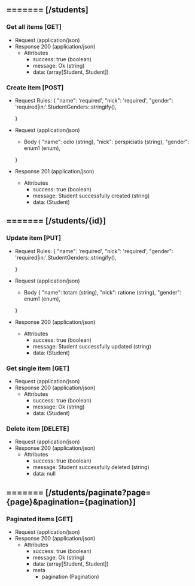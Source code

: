 ## ======= [/students]

### Get all items [GET]
+ Request (application/json)
    <!-- include(request/header.md) -->
+ Response 200 (application/json)
    + Attributes         
        + success: true (boolean)
        + message: Ok (string)
        + data: (array[Student, Student])

<!-- include(response/401.md) -->
<!-- include(response/500.md) -->
### Create item [POST]
+ Request Rules:
    {
        "name": 'required',
        "nick": 'required',
        "gender": 'required|in:'.StudentGenders::stringify(),

    }
+ Request (application/json)
    <!-- include(request/header.md) -->
    + Body
    {
            "name": odio (string),
            "nick": perspiciatis (string),
            "gender": enum1 (enum),

    }
+ Response 201 (application/json)
    + Attributes         
        + success: true (boolean)
        + message: Student successfully created (string)
        + data: (Student)

<!-- include(response/401.md) -->
<!-- include(response/422.md) -->
<!-- include(response/500.md) -->

## ======= [/students/{id}]
### Update item [PUT]
<!-- include(parameters/id.md) -->
+ Request Rules:
    {
        "name": 'required',
        "nick": 'required',
        "gender": 'required|in:'.StudentGenders::stringify(),

    }
+ Request (application/json)
    <!-- include(request/header.md) -->
    + Body
    {
            "name": totam (string),
            "nick": ratione (string),
            "gender": enum1 (enum),

    }
+ Response 200 (application/json)
    + Attributes         
        + success: true (boolean)
        + message: Student successfully updated (string)
        + data: (Student)

<!-- include(response/401.md) -->
<!-- include(response/404.md) -->
<!-- include(response/422.md) -->
<!-- include(response/500.md) -->
### Get single item [GET]
<!-- include(parameters/id.md) -->
+ Request (application/json)
    <!-- include(request/header.md) -->
+ Response 200 (application/json)
    + Attributes         
        + success: true (boolean)
        + message: Ok (string)
        + data: (Student)

<!-- include(response/401.md) -->
<!-- include(response/404.md) -->
<!-- include(response/500.md) -->
### Delete item [DELETE]
<!-- include(parameters/id.md) -->
+ Request (application/json)
    <!-- include(request/header.md) -->    
+ Response 200 (application/json)
    + Attributes         
        + success: true (boolean)
        + message: Student successfully deleted (string)
        + data: null

<!-- include(response/401.md) -->
<!-- include(response/404.md) -->
<!-- include(response/500.md) -->

## ======= [/students/paginate?page={page}&pagination={pagination}]
### Paginated items [GET]
<!-- include(parameters/pagination.md) -->
+ Request (application/json)
    <!-- include(request/header.md) -->
+ Response 200 (application/json)
    + Attributes         
        + success: true (boolean)
        + message: Ok (string)
        + data: (array[Student, Student])
        + meta
            + pagination (Pagination)

<!-- include(response/401.md) -->
<!-- include(response/500.md) -->


